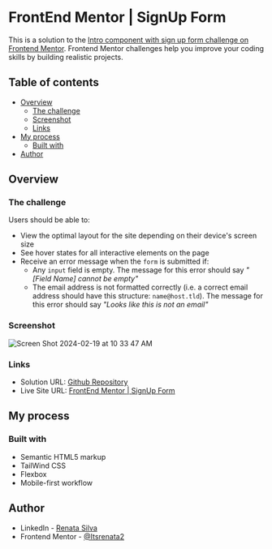 # FrontEnd Mentor | SignUp Form

This is a solution to the [Intro component with sign up form challenge on Frontend Mentor](https://www.frontendmentor.io/challenges/intro-component-with-signup-form-5cf91bd49edda32581d28fd1). Frontend Mentor challenges help you improve your coding skills by building realistic projects. 

## Table of contents

- [Overview](#overview)
  - [The challenge](#the-challenge)
  - [Screenshot](#screenshot)
  - [Links](#links)
- [My process](#my-process)
  - [Built with](#built-with)
- [Author](#author)

## Overview

### The challenge

Users should be able to:

- View the optimal layout for the site depending on their device's screen size
- See hover states for all interactive elements on the page
- Receive an error message when the `form` is submitted if:
  - Any `input` field is empty. The message for this error should say *"[Field Name] cannot be empty"*
  - The email address is not formatted correctly (i.e. a correct email address should have this structure: `name@host.tld`). The message for this error should say *"Looks like this is not an email"*

### Screenshot

![Screen Shot 2024-02-19 at 10 33 47 AM](https://github.com/Itsrenata2/FrontEnd-Mentor-SignUp-Form/assets/99251703/a9055574-774f-4e00-98ed-a99a80825467)

### Links

- Solution URL: [Github Repository](https://github.com/Itsrenata2/FrontEnd-Mentor-SignUp-Form)
- Live Site URL: [FrontEnd Mentor | SignUp Form](https://front-end-mentor-sign-up-form-one.vercel.app/)

## My process

### Built with

- Semantic HTML5 markup
- TailWind CSS
- Flexbox
- Mobile-first workflow

## Author

- LinkedIn - [Renata Silva](www.linkedin.com/in/renata-silva22)
- Frontend Mentor - [@Itsrenata2](https://www.frontendmentor.io/profile/Itsrenata2)
